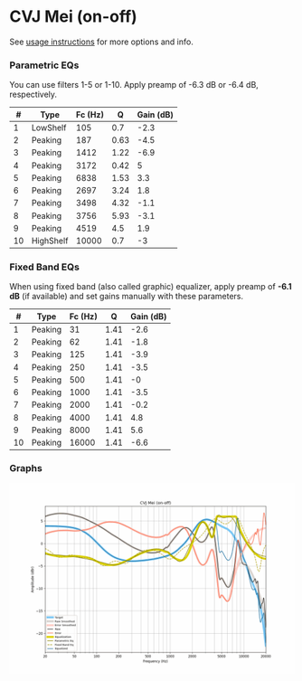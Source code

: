 # CVJ Mei (on-off)
See [usage instructions](https://github.com/jaakkopasanen/AutoEq#usage) for more options and info.

### Parametric EQs
You can use filters 1-5 or 1-10. Apply preamp of -6.3 dB or -6.4 dB, respectively.

|   # | Type      |   Fc (Hz) |    Q |   Gain (dB) |
|-----|-----------|-----------|------|-------------|
|   1 | LowShelf  |       105 | 0.7  |        -2.3 |
|   2 | Peaking   |       187 | 0.63 |        -4.5 |
|   3 | Peaking   |      1412 | 1.22 |        -6.9 |
|   4 | Peaking   |      3172 | 0.42 |         5   |
|   5 | Peaking   |      6838 | 1.53 |         3.3 |
|   6 | Peaking   |      2697 | 3.24 |         1.8 |
|   7 | Peaking   |      3498 | 4.32 |        -1.1 |
|   8 | Peaking   |      3756 | 5.93 |        -3.1 |
|   9 | Peaking   |      4519 | 4.5  |         1.9 |
|  10 | HighShelf |     10000 | 0.7  |        -3   |

### Fixed Band EQs
When using fixed band (also called graphic) equalizer, apply preamp of **-6.1 dB** (if available) and set gains manually with these parameters.

|   # | Type    |   Fc (Hz) |    Q |   Gain (dB) |
|-----|---------|-----------|------|-------------|
|   1 | Peaking |        31 | 1.41 |        -2.6 |
|   2 | Peaking |        62 | 1.41 |        -1.8 |
|   3 | Peaking |       125 | 1.41 |        -3.9 |
|   4 | Peaking |       250 | 1.41 |        -3.5 |
|   5 | Peaking |       500 | 1.41 |        -0   |
|   6 | Peaking |      1000 | 1.41 |        -3.5 |
|   7 | Peaking |      2000 | 1.41 |        -0.2 |
|   8 | Peaking |      4000 | 1.41 |         4.8 |
|   9 | Peaking |      8000 | 1.41 |         5.6 |
|  10 | Peaking |     16000 | 1.41 |        -6.6 |

### Graphs
![](./CVJ%20Mei%20(on-off).png)
